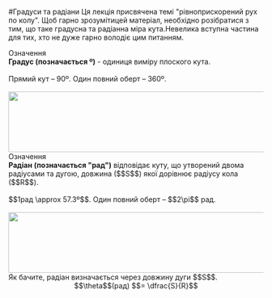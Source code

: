 #Градуси та радiани
Ця лекцiя присвячена темi "рiвноприскорений рух по колу". Щоб гарно зрозумiтицей матерiал, необхiдно розiбратися з тим, що таке градусна та радiанна мiра кута.Невелика вступна частина для тих, хто не дуже гарно володiє цим питанням.

<div class="eoz-wrap">
<span class="eoz">Означення</span>
<div class="eoz-text">
<b>Градус (позначається º)</b> - одиниця вимiру плоского кута.<br/>
<br/>
Прямий кут – 90º. Один повний оберт – 360º.
</div>
</div>
<br>

<img class="image" width="600" height="120" src="https://rawgit.com/chudaol/ed-era-book-physics/master/images/chapter_3/8.png" />

<div class="eoz-wrap">
<span class="eoz">Означення</span>
<div class="eoz-text">
<b>Радiан (позначається "рад")</b> вiдповiдає куту, що утворений двома радiусами та дугою, довжина ($$S$$) якої дорiвнює радiусу кола ($$R$$).<br>
<br>
$$1рад \approx 57.3º$$. Один повний оберт – $$2\pi$$ рад.
</div>
</div>
<br>

<img class="image" width="600" height="120" src="https://rawgit.com/chudaol/ed-era-book-physics/master/images/chapter_3/9.png" />

<div class="p3">Як бачите, радiан визначається через довжину дуги $$S$$.</div>

<div align="center">$$\theta$$(рад) $$= \dfrac{S}{R}$$</div>
